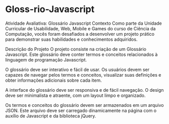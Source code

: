 # Gloss-rio-Javascript
Atividade Avaliativa: Glossário Javascript
Contexto
Como parte da Unidade Curricular de Usabilidade, Web, Mobile e Games do curso de Ciência da Computação, vocês foram desafiados a desenvolver um projeto prático para demonstrar suas habilidades e conhecimentos adquiridos.

Descrição do Projeto
O projeto consiste na criação de um Glossário Javascript. Este glossário deve conter termos e conceitos relacionados à linguagem de programação Javascript.

O glossário deve ser interativo e fácil de usar. Os usuários devem ser capazes de navegar pelos termos e conceitos, visualizar suas definições e obter informações adicionais sobre cada item.

A interface do glossário deve ser responsiva e de fácil navegação. O design deve ser minimalista e atraente, com um layout limpo e organizado.

Os termos e conceitos do glossário devem ser armazenados em um arquivo JSON. Este arquivo deve ser carregado dinamicamente na página com o auxílio de Javascript e da biblioteca jQuery.

